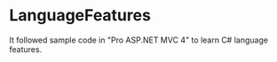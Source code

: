 LanguageFeatures
================

It followed sample code in "Pro ASP.NET MVC 4" to learn C# language features.
